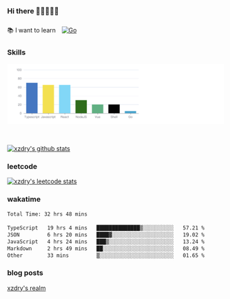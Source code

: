 ### Hi there 👋👋👋👋👋

 :books: I want to learn <a href="https://go.dev/" target="_blank"><img style="margin: 10px" src="https://profilinator.rishav.dev/skills-assets/go-original.svg" alt="Go" height="50" /></a>  

### Skills
![](img/2022-09-05-22-04-20.png)

<br />

[![xzdry's github stats](https://github-readme-stats.vercel.app/api?username=xzdry&count_private=true&show_icons=true&theme=vue)](https://github.com/xzdry)

### leetcode
[![xzdry's leetcode stats](https://leetcard.jacoblin.cool/xzdry-2?theme=light&font=Anek%20Kannada&site=cn)](https://leetcode.cn/u/xzdry-2/)

### wakatime
<!--START_SECTION:waka-->

```text
Total Time: 32 hrs 48 mins

TypeScript   19 hrs 4 mins   ██████████████▒░░░░░░░░░░   57.21 %
JSON         6 hrs 20 mins   ████▓░░░░░░░░░░░░░░░░░░░░   19.02 %
JavaScript   4 hrs 24 mins   ███▒░░░░░░░░░░░░░░░░░░░░░   13.24 %
Markdown     2 hrs 49 mins   ██░░░░░░░░░░░░░░░░░░░░░░░   08.49 %
Other        33 mins         ▒░░░░░░░░░░░░░░░░░░░░░░░░   01.65 %
```

<!--END_SECTION:waka-->

### blog posts
[xzdry's realm](https://www.justdry.net/)
